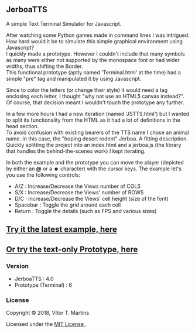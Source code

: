 ## JerboaTTS

A simple Text Terminal Simulator for Javascript.

After watching some Python games made in command lines I was intrigued. How hard would it be to simulate this simple graphical environment using Javascript?  
I quickly made a prototype. However I couldn't include that many symbols as many were either not supported by the monospace font or had wider widths, thus shifting the Border.  
This functional prototype (aptly named 'Terminal.html' at the time) had a simple "pre" tag and manipulated it by using Javascript.

Since to color the letters (or change their style) it would need a tag enclosing each letter, I thought "why not use an HTML5 canvas instead?".  
Of course, that decision meant I wouldn't touch the prototype any further.

In a few more hours I had a new iteration (named 'JSTTS.html') but I wanted to split its functionality from the HTML as it had a lot of definitions in the head section.  
To avoid confusion with existing bearers of the TTS name I chose an animal name. In this case, the "hoping desert rodent" Jerboa. A fitting description.  
Quickly splitting the project into an index.html and a jerboa.js (the library that handles the behind-the-scenes work) I kept iterating.

In both the example and the prototype you can move the player (depicted by either an **@** or a **☻** character) with the cursor keys.
The example let's you use the following controls:
- A/Z : Increase/Decrease the Views number of COLS
- S/X : Increase/Decrease the Views' number of ROWS
- D/C : Increase/Decrease the Views' cell height (size of the font)
- Spacebar : Toggle the grid around each cell
- Return : Toggle the details (such as FPS and various sizes)

## [Try it the latest example, here](https://vimino.gitlab.io/JerboaTTS)
## [Or try the text-only Prototype, here](https://vimino.gitlab.io/JerboaTTS/prototype.html)

### Version

- JerboaTTS : 4.0
- Prototype (Terminal) : 6

### License

Copyright &copy; 2018, Vítor T. Martins

Licensed under the [MIT License ](https://opensource.org/licenses/MIT).
